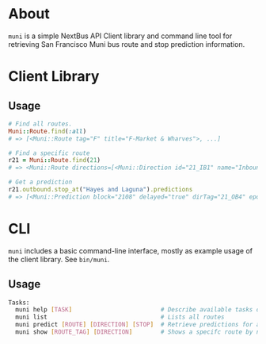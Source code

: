 About
======

`muni` is a simple NextBus API Client library and command line tool for retrieving 
San Francisco Muni bus route and stop prediction information.

Client Library
===============

Usage
------

```ruby
# Find all routes.
Muni::Route.find(:all)
# => [<Muni::Route tag="F" title="F-Market & Wharves">, ...]

# Find a specific route
r21 = Muni::Route.find(21)
# => <Muni::Route directions=[<Muni::Direction id="21_IB1" name="Inbound to Steuart Terminal" ...

# Get a prediction
r21.outbound.stop_at("Hayes and Laguna").predictions
# => [<Muni::Prediction block="2108" delayed="true" dirTag="21_OB4" epochTime="1306877956823" isDeparture="false" minutes="3" seconds="198" ...
```

CLI
====

`muni` includes a basic command-line interface, mostly as example usage of the client library. See `bin/muni`.

Usage
------

```bash
Tasks:
  muni help [TASK]                         # Describe available tasks or one specific task
  muni list                                # Lists all routes
  muni predict [ROUTE] [DIRECTION] [STOP]  # Retrieve predictions for a route at a specific stop
  muni show [ROUTE_TAG] [DIRECTION]        # Shows a specifc route by name
```

